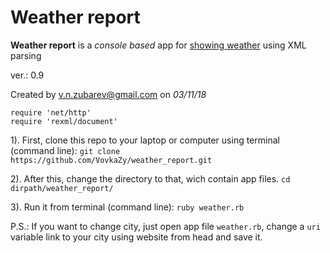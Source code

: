 # Weather report

__Weather report__ is a *console based* app for [showing weather](https://www.meteoservice.ru/content/export) using XML parsing

ver.: 0.9
 
Created by v.n.zubarev@gmail.com on *03/11/18*
```
require 'net/http'
require 'rexml/document'
```

1). First, clone this repo to your laptop or computer using terminal (command line):
  `git clone https://github.com/VovkaZy/weather_report.git`

2). After this, change the directory to that, wich contain app files.
  `cd dirpath/weather_report/`

3). Run it from terminal (command line): 
  `ruby weather.rb`

P.S.: If you want to change city, just open app file `weather.rb`, change a `uri` variable link to your city using website from head and save it.
